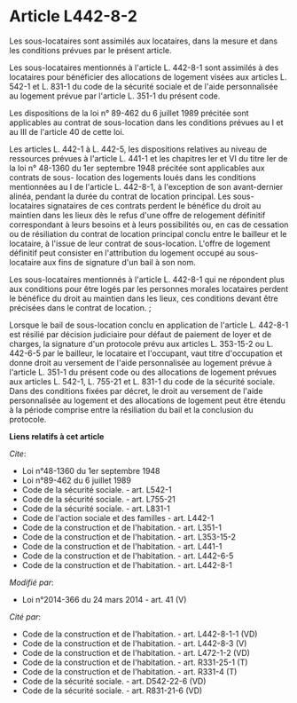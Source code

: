 # Article L442-8-2

Les sous-locataires sont assimilés aux locataires, dans la mesure et dans les conditions prévues par le présent article. 

Les sous-locataires mentionnés à l'article L. 442-8-1 sont assimilés à des locataires pour bénéficier des allocations de
logement visées aux articles L. 542-1 et L. 831-1 du code de la sécurité sociale et de l'aide personnalisée au logement
prévue par l'article L. 351-1 du présent code. 

Les dispositions de la loi n° 89-462 du 6 juillet 1989 précitée sont applicables au contrat de sous-location dans les
conditions prévues au I et au III de l'article 40 de cette loi. 

Les articles L. 442-1 à L. 442-5, les dispositions relatives au niveau de ressources prévues à l'article L. 441-1 et les
chapitres Ier et VI du titre Ier de la loi n° 48-1360 du 1er septembre 1948 précitée sont applicables aux contrats de sous-
location des logements loués dans les conditions mentionnées au I de l'article L. 442-8-1, à l'exception de son avant-dernier
alinéa, pendant la durée du contrat de location principal. Les sous-locataires signataires de ces contrats perdent le
bénéfice du droit au maintien dans les lieux dès le refus d'une offre de relogement définitif correspondant à leurs besoins
et à leurs possibilités ou, en cas de cessation ou de résiliation du contrat de location principal conclu entre le bailleur
et le locataire, à l'issue de leur contrat de sous-location. L'offre de logement définitif peut consister en l'attribution du
logement occupé au sous-locataire aux fins de signature d'un bail à son nom.

Les sous-locataires mentionnés à l'article L. 442-8-1 qui ne répondent plus aux conditions pour être logés par les personnes
morales locataires perdent le bénéfice du droit au maintien dans les lieux, ces conditions devant être précisées dans le
contrat de location. ; 

Lorsque le bail de sous-location conclu en application de l'article L. 442-8-1 est résilié par décision judiciaire pour
défaut de paiement de loyer et de charges, la signature d'un protocole prévu aux articles L. 353-15-2 ou L. 442-6-5 par le
bailleur, le locataire et l'occupant, vaut titre d'occupation et donne droit au versement de l'aide personnalisée au logement
prévue à l'article L. 351-1 du présent code ou des allocations de logement prévues aux articles L. 542-1, L. 755-21 et L.
831-1 du code de la sécurité sociale. Dans des conditions fixées par décret, le droit au versement de l'aide personnalisée au
logement et des allocations de logement peut être étendu à la période comprise entre la résiliation du bail et la conclusion
du protocole.

**Liens relatifs à cet article**

_Cite_:

  - Loi n°48-1360 du 1er septembre 1948
  - Loi n°89-462 du 6 juillet 1989
  - Code de la sécurité sociale. - art. L542-1
  - Code de la sécurité sociale. - art. L755-21
  - Code de la sécurité sociale. - art. L831-1
  - Code de l'action sociale et des familles - art. L442-1
  - Code de la construction et de l'habitation. - art. L351-1
  - Code de la construction et de l'habitation. - art. L353-15-2
  - Code de la construction et de l'habitation. - art. L441-1
  - Code de la construction et de l'habitation. - art. L442-6-5
  - Code de la construction et de l'habitation. - art. L442-8-1

_Modifié par_:

  - Loi n°2014-366 du 24 mars 2014 - art. 41 (V)

_Cité par_:

  - Code de la construction et de l'habitation. - art. L442-8-1-1 (VD)
  - Code de la construction et de l'habitation. - art. L442-8-3 (V)
  - Code de la construction et de l'habitation. - art. L472-1-2 (VD)
  - Code de la construction et de l'habitation. - art. R331-25-1 (T)
  - Code de la construction et de l'habitation. - art. R331-4 (T)
  - Code de la sécurité sociale. - art. D542-22-6 (VD)
  - Code de la sécurité sociale. - art. R831-21-6 (VD)
